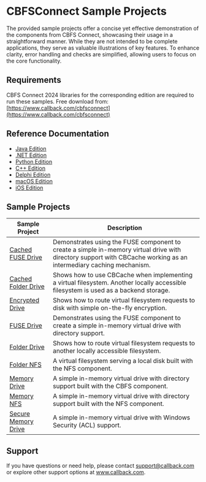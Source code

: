 # CBFSConnect Sample Projects
The provided sample projects offer a concise yet effective demonstration of the components from CBFS Connect, showcasing their usage in a straightforward manner. While they are not intended to be complete applications, they serve as valuable illustrations of key features. To enhance clarity, error handling and checks are simplified, allowing users to focus on the core functionality.

## Requirements
CBFS Connect 2024 libraries for the corresponding edition are required to run these samples.  Free download from: [https://www.callback.com/cbfsconnect](https://www.callback.com/cbfsconnect)

## Reference Documentation
* [Java Edition](https://cdn.callback.com/help/CCJ/java/)
* [.NET Edition](https://cdn.callback.com/help/CCJ/cs/)
* [Python Edition](https://cdn.callback.com/help/CCJ/py/)
* [C++ Edition](https://cdn.callback.com/help/CCJ/cpp/)
* [Delphi Edition](https://cdn.callback.com/help/CCJ/dlp/)
* [macOS Edition](https://cdn.callback.com/help/CCJ/mac/)
* [iOS Edition](https://cdn.callback.com/help/CCJ/mac/)

## Sample Projects
| Sample Project | Description |
| --- | --- |
| [Cached FUSE Drive](./CBFS%20Connect%20Samples/Cached%20FUSE%20Drive) | Demonstrates using the FUSE component to create a simple in-memory virtual drive with directory support with CBCache working as an intermediary caching mechanism. |
| [Cached Folder Drive](./CBFS%20Connect%20Samples/Cached%20Folder%20Drive) | Shows how to use CBCache when implementing a virtual filesystem. Another locally accessible filesystem is used as a backend storage. |
| [Encrypted Drive](./CBFS%20Connect%20Samples/Encrypted%20Drive) | Shows how to route virtual filesystem requests to disk with simple on-the-fly encryption. |
| [FUSE Drive](./CBFS%20Connect%20Samples/FUSE%20Drive) | Demonstrates using the FUSE component to create a simple in-memory virtual drive with directory support. |
| [Folder Drive](./CBFS%20Connect%20Samples/Folder%20Drive) | Shows how to route virtual filesystem requests to another locally accessible filesystem. |
| [Folder NFS](./CBFS%20Connect%20Samples/Folder%20NFS) | A virtual filesystem serving a local disk built with the NFS component. |
| [Memory Drive](./CBFS%20Connect%20Samples/Memory%20Drive) | A simple in-memory virtual drive with directory support built with the CBFS component. |
| [Memory NFS](./CBFS%20Connect%20Samples/Memory%20NFS) | A simple in-memory virtual drive with directory support built with the NFS component. |
| [Secure Memory Drive](./CBFS%20Connect%20Samples/Secure%20Memory%20Drive) | A simple in-memory virtual drive with Windows Security (ACL) support. |

## Support
If you have questions or need help, please contact support@callback.com or explore other support options 
at www.callback.com.

